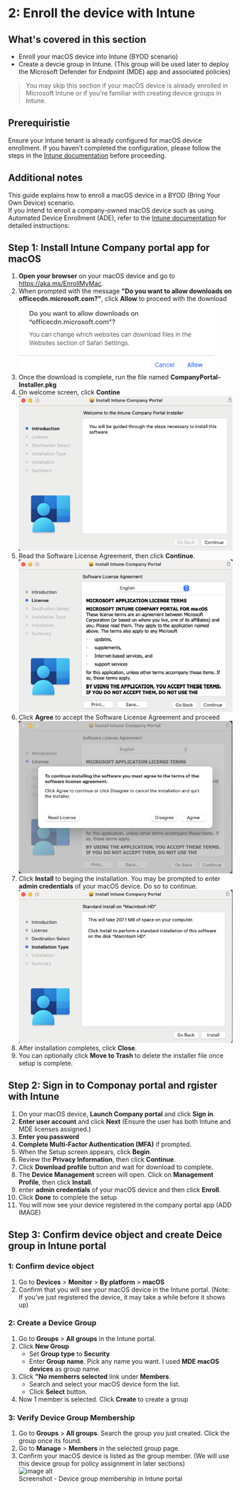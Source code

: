 # 2: Enroll the device with Intune

## What's covered in this section
- Enroll your macOS device into Intune (BYOD scenario)
- Create a devcie group in Intune. (This group will be used later to deploy the Microsoft Defender for Endpoint (MDE) app and associated policies)  
> You may skip this section if your macOS device is already enrolled in Microsoft Intune or if you're familiar with creating device groups in Intune.

## Prerequiristie
Ensure your Intune tenant is already configured for macOS device enrollment. If you haven’t completed the configuration, please follow the steps in the [Intune documentation](https://learn.microsoft.com/en-us/intune/intune-service/enrollment/macos-enroll) before proceeding.

## Additional notes
This guide explains how to enroll a macOS device in a BYOD (Bring Your Own Device) scenario.  
If you intend to enroll a company-owned macOS device such as using Automated Device Enrollment (ADE), refer to the [Intune documentation](https://learn.microsoft.com/en-us/intune/intune-service/enrollment/macos-enroll) for detailed instructions:  

## Step 1: Install Intune Company portal app for macOS

1. **Open your browser** on your macOS device and go to https://aka.ms/EnrollMyMac.
2. When prompted with the message **"Do you want to allow downloads on officecdn.microsoft.com?"**, click **Allow** to proceed with the download  
   ![image alt](https://github.com/yujiaoMSFT/Microsoft-Defender-For-Endpoint/blob/07a5c99eb247631274801302a602b27f7b92bf86/Images/macOS/Download-IntuneApp.png)
3. Once the download is complete, run the file named **CompanyPortal-Installer.pkg**  
4. On welcome screen, click **Contine**  
   ![image alt](https://github.com/yujiaoMSFT/Microsoft-Defender-For-Endpoint/blob/ca29f659c7991b751e9d055015d4b274a617b99e/Images/macOS/IntuneSetup1.png)
5. Read the Software License Agreement, then click **Continue**.
   ![image alt](https://github.com/yujiaoMSFT/Microsoft-Defender-For-Endpoint/blob/ca29f659c7991b751e9d055015d4b274a617b99e/Images/macOS/IntuneSetup2.png)
6. Click **Agree** to accept the Software License Agreement and proceed
   ![image alt](https://github.com/yujiaoMSFT/Microsoft-Defender-For-Endpoint/blob/ca29f659c7991b751e9d055015d4b274a617b99e/Images/macOS/IntuneSetup3.png)
7. Click **Install** to beging the installation. You may be prompted to enter **admin credentials** of your macOS device. Do so to continue.
   ![image alt](https://github.com/yujiaoMSFT/Microsoft-Defender-For-Endpoint/blob/ca29f659c7991b751e9d055015d4b274a617b99e/Images/macOS/IntuneSetup4.png)
12. After installation completes, click **Close**.
13. You can optionally click **Move to Trash** to delete the installer file once setup is complete.

## Step 2: Sign in to Componay portal and rgister with Intune

1. On your macOS device, **Launch Company portal** and click **Sign in**.
2. **Enter user account** and click **Next** (Ensure the user has both Intune and MDE licenses assigned.)
3. **Enter you password**
4. **Complete Multi-Factor Authentication (MFA)** if prompted.
5. When the Setup screen appears, click **Begin**.
6. Review the **Privacy Information**, then click **Continue**.
8. Click **Download profile** button and  wait for download to complete.
9. The **Device Management** screen will open. Click on **Management Profile**, then click **Install**.
10. enter **admin credentials** of your macOS device and then click **Enroll**.
11. Click **Done** to complete the setup
12. You will now see your device registered in the company portal app (ADD IMAGE)

## Step 3: Confirm device object and create Deice group in Intune  portal

### 1: Confirm device object
1. Go to **Devices** > **Monitor** > **By platform** > **macOS**
2. Confirm that you will see your macOS device in the Intune portal.
     (Note: If you’ve just registered the device, it may take a while before it shows up)   

### 2: Create a Device Group
1. Go to **Groups** > **All groups** in the Intune portal.
2. Click **New Group**
    - Set **Group type** to **Security**
    - Enter **Group name**. Pick any name you want. I used **MDE macOS devices** as group name.
3. Click **"No memberrs selected** link under **Members**.
    - Search and select your macOS device form the list.
    - Click **Select** button. 
 4. Now 1 member is selected. Click **Create** to create a group

### 3: Verify Device Group Membership
1. Go to **Groups** > **All groups**. Search the group you just created. Click the group once its found.
2. Go to **Manage** > **Members** in the selected group page.
3. Confirm your macOS device is listed as the group member. (We will use this device group for policy assignment in later sections)  
![image alt](https://github.com/yujiaoMSFT/mde-temp/blob/f7db997688e5748fe26800357b66912550846632/images/Intune-GroupMembership.png)  
Screenshot - Device group membership in Intune portal

